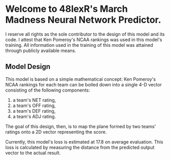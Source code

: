 # Welcome to 48lexR's March Madness Neural Network Predictor.

I reserve all rights as the sole contributor to the design of this model and its code. I attest that Ken Pomeroy's NCAA rankings was used in this model's training. All information used in the training of this model was attained through publicly available means.

## Model Design

This model is based on a simple mathematical concept: Ken Pomeroy's NCAA rankings for each team can be boiled down into a single 4-D vector consisting of the following components:

1. a team's NET rating,
2. a team's OFF rating,
3. a team's DEF rating,
4. a team's ADJ rating.

The goal of this design, then, is to map the plane formed by two teams' ratings onto a 2D vector representing the score.

Currently, this model's loss is estimated at 17.8 on average evaluation. This loss is calculated by measuring the distance from the predicted output vector to the actual result.
